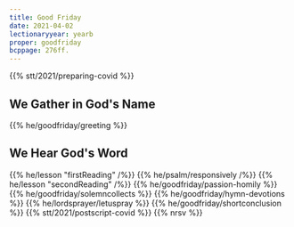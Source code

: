 ```yaml
---
title: Good Friday
date: 2021-04-02
lectionaryyear: yearb
proper: goodfriday
bcppage: 276ff.
---
```

{{% stt/2021/preparing-covid %}}

## We Gather in God's Name
{{% he/goodfriday/greeting %}}

## We Hear God's Word
{{% he/lesson "firstReading" /%}}
{{% he/psalm/responsively /%}}
{{% he/lesson "secondReading" /%}}
{{% he/goodfriday/passion-homily %}}
{{% he/goodfriday/solemncollects %}}
{{% he/goodfriday/hymn-devotions %}}
{{% he/lordsprayer/letuspray %}}
{{% he/goodfriday/shortconclusion %}}
{{% stt/2021/postscript-covid %}}
{{% nrsv %}}
